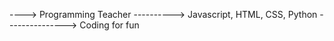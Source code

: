 ----> Programming Teacher 
----------> Javascript, HTML, CSS, Python
---------------> Coding for fun
